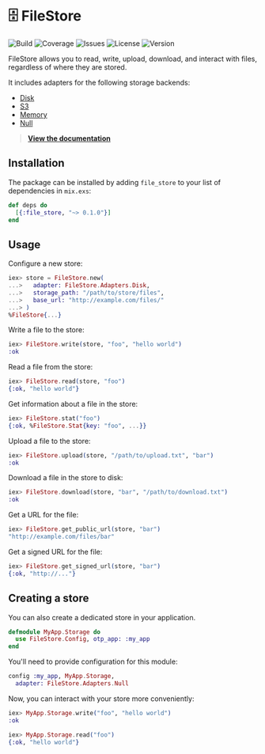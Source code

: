# 🗄️ FileStore

![Build](https://img.shields.io/travis/rzane/file_store/master?style=flat-square)
![Coverage](https://img.shields.io/coveralls/github/rzane/file_store/master?style=flat-square)
![Issues](https://img.shields.io/github/issues/rzane/file_store?style=flat-square)
![License](https://img.shields.io/hexpm/l/file_store?style=flat-square)
![Version](https://img.shields.io/hexpm/v/file_store?style=flat-square)

FileStore allows you to read, write, upload, download, and interact with files, regardless of where they are stored.

It includes adapters for the following storage backends:

  * [Disk](https://hexdocs.pm/file_store/FileStore.Adapters.Disk.html)
  * [S3](https://hexdocs.pm/file_store/FileStore.Adapters.S3.html)
  * [Memory](https://hexdocs.pm/file_store/FileStore.Adapters.Memory.html)
  * [Null](https://hexdocs.pm/file_store/FileStore.Adapters.Null.html)

> [__View the documentation__](https://hexdocs.pm/file_store)

## Installation

The package can be installed by adding `file_store` to your list of dependencies in `mix.exs`:

```elixir
def deps do
  [{:file_store, "~> 0.1.0"}]
end
```

## Usage

Configure a new store:

```elixir
iex> store = FileStore.new(
...>   adapter: FileStore.Adapters.Disk,
...>   storage_path: "/path/to/store/files",
...>   base_url: "http://example.com/files/"
...> )
%FileStore{...}
```

Write a file to the store:

```elixir
iex> FileStore.write(store, "foo", "hello world")
:ok
```

Read a file from the store:

```elixir
iex> FileStore.read(store, "foo")
{:ok, "hello world"}
```

Get information about a file in the store:

```elixir
iex> FileStore.stat("foo")
{:ok, %FileStore.Stat{key: "foo", ...}}
```

Upload a file to the store:

```elixir
iex> FileStore.upload(store, "/path/to/upload.txt", "bar")
:ok
```

Download a file in the store to disk:

```elixir
iex> FileStore.download(store, "bar", "/path/to/download.txt")
:ok
```

Get a URL for the file:

```elixir
iex> FileStore.get_public_url(store, "bar")
"http://example.com/files/bar"
```

Get a signed URL for the file:

```elixir
iex> FileStore.get_signed_url(store, "bar")
{:ok, "http://..."}
```

## Creating a store

You can also create a dedicated store in your application.

```elixir
defmodule MyApp.Storage do
  use FileStore.Config, otp_app: :my_app
end
```

You'll need to provide configuration for this module:

```elixir
config :my_app, MyApp.Storage,
  adapter: FileStore.Adapters.Null
```

Now, you can interact with your store more conveniently:

```elixir
iex> MyApp.Storage.write("foo", "hello world")
:ok

iex> MyApp.Storage.read("foo")
{:ok, "hello world"}
```
